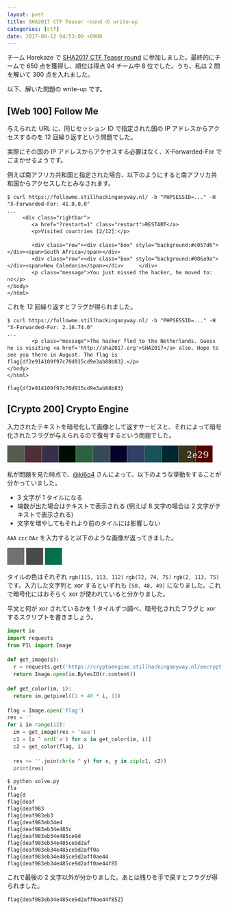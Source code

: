 ```yaml
---
layout: post
title: SHA2017 CTF Teaser round の write-up
categories: [ctf]
date: 2017-06-12 04:53:00 +0900
---
```


チーム Harekaze で [SHA2017 CTF Teaser round](https://ctf.sha2017.org/) に参加しました。最終的にチームで 650 点を獲得し、順位は得点 94 チーム中 8 位でした。うち、私は 2 問を解いて 300 点を入れました。

以下、解いた問題の write-up です。

## [Web 100] Follow Me

与えられた URL に、同じセッション ID で指定された国の IP アドレスからアクセスするのを 12 回繰り返すという問題でした。

実際にその国の IP アドレスからアクセスする必要はなく、X-Forwarded-For でごまかせるようです。

例えば南アフリカ共和国と指定された場合、以下のようにすると南アフリカ共和国からアクセスしたとみなされます。

```
$ curl https://followme.stillhackinganyway.nl/ -b "PHPSESSID=..." -H "X-Forwarded-For: 41.0.0.0"
...
     <div class="rightbar">
        <a href="?restart=1" class="restart">RESTART</a>
        <p>Visited countries [2/12]:</p>

        <div class="row"><div class="box" style="background:#c057d6"></div><span>South Africa</span></div>
        <div class="row"><div class="box" style="background:#086a9a"></div><span>New Caledonia</span></div>     </div>
        <p class="message">You just missed the hacker, he moved to: nc</p>
</body>
</html>
```

これを 12 回繰り返すとフラグが得られました。

```
$ curl https://followme.stillhackinganyway.nl/ -b "PHPSESSID=..." -H "X-Forwarded-For: 2.16.74.0"
...
        <p class="message">The hacker fled to the Netherlands. Guess he is visiting <a href='http://sha2017.org'>SHA2017</a> also. Hope to see you there in August. The flag is flag{df2e914109f97c70d915cd9e3ab88b83}.</p>
</body>
</html>
```

```
flag{df2e914109f97c70d915cd9e3ab88b83}
```

## [Crypto 200] Crypto Engine

入力されたテキストを暗号化して画像として返すサービスと、それによって暗号化されたフラグが与えられるので復号するという問題でした。

![flag.png](../images/2017-06-12_4.png)

私が問題を見た時点で、[@ki6o4](https://twitter.com/ki6o4) さんによって、以下のような挙動をすることが分かっていました。

- 3 文字が 1 タイルになる
- 端数が出た場合はテキストで表示される (例えば 8 文字の場合は 2 文字がテキストで表示される)
- 文字を増やしてもそれより前のタイルには影響しない

`AAA` `zzz` `0Az` を入力すると以下のような画像が返ってきました。

![AAA](../images/2017-06-12_1.png)
![zzz](../images/2017-06-12_2.png)
![0Az](../images/2017-06-12_3.png)

タイルの色はそれぞれ `rgb(115, 113, 112)` `rgb(72, 74, 75)` `rgb(2, 113, 75)` です。入力した文字列と xor するといずれも `[50, 48, 49]` になりました。これで暗号化にはおそらく xor が使われていると分かりました。

平文と何が xor されているかを 1 タイルずつ調べ、暗号化されたフラグと xor するスクリプトを書きましょう。

```python
import io
import requests
from PIL import Image

def get_image(s):
  r = requests.get('https://cryptoengine.stillhackinganyway.nl/encrypt?text=' + s)
  return Image.open(io.BytesIO(r.content))

def get_color(im, i):
  return im.getpixel((1 + 40 * i, 1))

flag = Image.open('flag')
res = ''
for i in range(12):
  im = get_image(res + 'aaa')
  c1 = [x ^ ord('a') for x in get_color(im, i)]
  c2 = get_color(flag, i)

  res += ''.join(chr(x ^ y) for x, y in zip(c1, c2))
  print(res)
```

```
$ python solve.py
fla
flag{d
flag{deaf
flag{deaf983
flag{deaf983eb3
flag{deaf983eb34e4
flag{deaf983eb34e485c
flag{deaf983eb34e485ce9d
flag{deaf983eb34e485ce9d2af
flag{deaf983eb34e485ce9d2aff0a
flag{deaf983eb34e485ce9d2aff0ae44
flag{deaf983eb34e485ce9d2aff0ae44f85
```

これで最後の 2 文字以外が分かりました。あとは残りを手で戻すとフラグが得られました。

```
flag{deaf983eb34e485ce9d2aff0ae44f852}
```